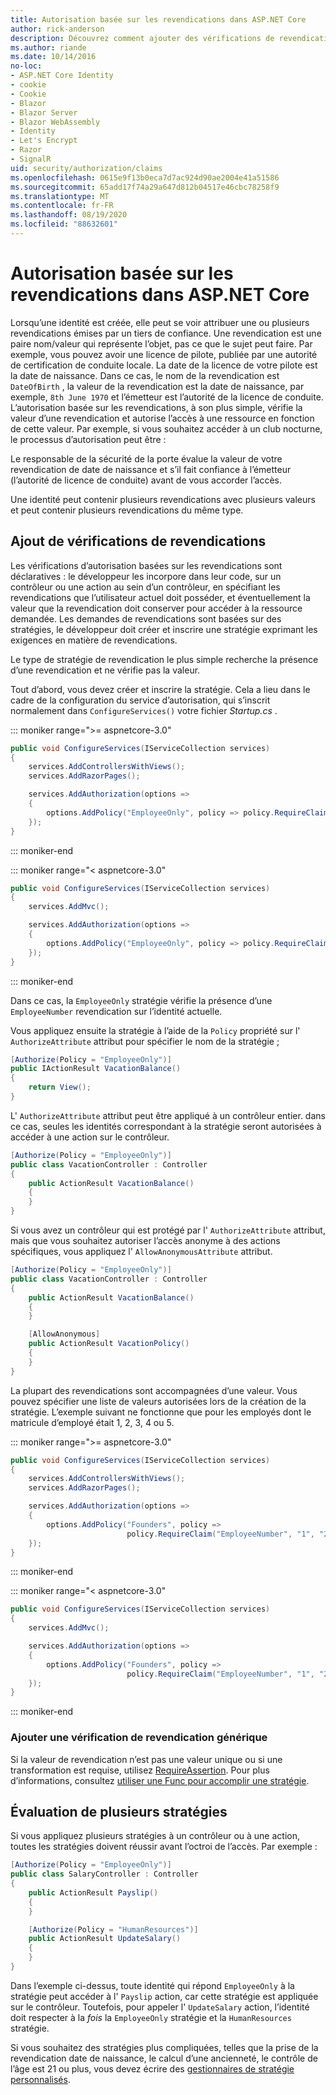 ```yaml
---
title: Autorisation basée sur les revendications dans ASP.NET Core
author: rick-anderson
description: Découvrez comment ajouter des vérifications de revendications pour l’autorisation dans une application ASP.NET Core.
ms.author: riande
ms.date: 10/14/2016
no-loc:
- ASP.NET Core Identity
- cookie
- Cookie
- Blazor
- Blazor Server
- Blazor WebAssembly
- Identity
- Let's Encrypt
- Razor
- SignalR
uid: security/authorization/claims
ms.openlocfilehash: 0615e9f13b0eca7d7ac924d90ae2004e41a51586
ms.sourcegitcommit: 65add17f74a29a647d812b04517e46cbc78258f9
ms.translationtype: MT
ms.contentlocale: fr-FR
ms.lasthandoff: 08/19/2020
ms.locfileid: "88632601"
---
```

# <a name="claims-based-authorization-in-aspnet-core"></a>Autorisation basée sur les revendications dans ASP.NET Core

<a name="security-authorization-claims-based"></a>

Lorsqu’une identité est créée, elle peut se voir attribuer une ou plusieurs revendications émises par un tiers de confiance. Une revendication est une paire nom/valeur qui représente l’objet, pas ce que le sujet peut faire. Par exemple, vous pouvez avoir une licence de pilote, publiée par une autorité de certification de conduite locale. La date de la licence de votre pilote est la date de naissance. Dans ce cas, le nom de la revendication est `DateOfBirth` , la valeur de la revendication est la date de naissance, par exemple, `8th June 1970` et l’émetteur est l’autorité de la licence de conduite. L’autorisation basée sur les revendications, à son plus simple, vérifie la valeur d’une revendication et autorise l’accès à une ressource en fonction de cette valeur. Par exemple, si vous souhaitez accéder à un club nocturne, le processus d’autorisation peut être :

Le responsable de la sécurité de la porte évalue la valeur de votre revendication de date de naissance et s’il fait confiance à l’émetteur (l’autorité de licence de conduite) avant de vous accorder l’accès.

Une identité peut contenir plusieurs revendications avec plusieurs valeurs et peut contenir plusieurs revendications du même type.

## <a name="adding-claims-checks"></a>Ajout de vérifications de revendications

Les vérifications d’autorisation basées sur les revendications sont déclaratives : le développeur les incorpore dans leur code, sur un contrôleur ou une action au sein d’un contrôleur, en spécifiant les revendications que l’utilisateur actuel doit posséder, et éventuellement la valeur que la revendication doit conserver pour accéder à la ressource demandée. Les demandes de revendications sont basées sur des stratégies, le développeur doit créer et inscrire une stratégie exprimant les exigences en matière de revendications.

Le type de stratégie de revendication le plus simple recherche la présence d’une revendication et ne vérifie pas la valeur.

Tout d’abord, vous devez créer et inscrire la stratégie. Cela a lieu dans le cadre de la configuration du service d’autorisation, qui s’inscrit normalement dans `ConfigureServices()` votre fichier *Startup.cs* .

::: moniker range=">= aspnetcore-3.0"

```csharp
public void ConfigureServices(IServiceCollection services)
{
    services.AddControllersWithViews();
    services.AddRazorPages();

    services.AddAuthorization(options =>
    {
        options.AddPolicy("EmployeeOnly", policy => policy.RequireClaim("EmployeeNumber"));
    });
}
```

::: moniker-end

::: moniker range="< aspnetcore-3.0"

```csharp
public void ConfigureServices(IServiceCollection services)
{
    services.AddMvc();

    services.AddAuthorization(options =>
    {
        options.AddPolicy("EmployeeOnly", policy => policy.RequireClaim("EmployeeNumber"));
    });
}
```

::: moniker-end

Dans ce cas, la `EmployeeOnly` stratégie vérifie la présence d’une `EmployeeNumber` revendication sur l’identité actuelle.

Vous appliquez ensuite la stratégie à l’aide de la `Policy` propriété sur l' `AuthorizeAttribute` attribut pour spécifier le nom de la stratégie ;

```csharp
[Authorize(Policy = "EmployeeOnly")]
public IActionResult VacationBalance()
{
    return View();
}
```

L' `AuthorizeAttribute` attribut peut être appliqué à un contrôleur entier. dans ce cas, seules les identités correspondant à la stratégie seront autorisées à accéder à une action sur le contrôleur.

```csharp
[Authorize(Policy = "EmployeeOnly")]
public class VacationController : Controller
{
    public ActionResult VacationBalance()
    {
    }
}
```

Si vous avez un contrôleur qui est protégé par l' `AuthorizeAttribute` attribut, mais que vous souhaitez autoriser l’accès anonyme à des actions spécifiques, vous appliquez l' `AllowAnonymousAttribute` attribut.

```csharp
[Authorize(Policy = "EmployeeOnly")]
public class VacationController : Controller
{
    public ActionResult VacationBalance()
    {
    }

    [AllowAnonymous]
    public ActionResult VacationPolicy()
    {
    }
}
```

La plupart des revendications sont accompagnées d’une valeur. Vous pouvez spécifier une liste de valeurs autorisées lors de la création de la stratégie. L’exemple suivant ne fonctionne que pour les employés dont le matricule d’employé était 1, 2, 3, 4 ou 5.

::: moniker range=">= aspnetcore-3.0"

```csharp
public void ConfigureServices(IServiceCollection services)
{
    services.AddControllersWithViews();
    services.AddRazorPages();

    services.AddAuthorization(options =>
    {
        options.AddPolicy("Founders", policy =>
                          policy.RequireClaim("EmployeeNumber", "1", "2", "3", "4", "5"));
    });
}
```

::: moniker-end

::: moniker range="< aspnetcore-3.0"

```csharp
public void ConfigureServices(IServiceCollection services)
{
    services.AddMvc();

    services.AddAuthorization(options =>
    {
        options.AddPolicy("Founders", policy =>
                          policy.RequireClaim("EmployeeNumber", "1", "2", "3", "4", "5"));
    });
}
```

::: moniker-end
### <a name="add-a-generic-claim-check"></a>Ajouter une vérification de revendication générique

Si la valeur de revendication n’est pas une valeur unique ou si une transformation est requise, utilisez [RequireAssertion](/dotnet/api/microsoft.aspnetcore.authorization.authorizationpolicybuilder.requireassertion). Pour plus d’informations, consultez [utiliser une Func pour accomplir une stratégie](xref:security/authorization/policies#use-a-func-to-fulfill-a-policy).

## <a name="multiple-policy-evaluation"></a>Évaluation de plusieurs stratégies

Si vous appliquez plusieurs stratégies à un contrôleur ou à une action, toutes les stratégies doivent réussir avant l’octroi de l’accès. Par exemple :

```csharp
[Authorize(Policy = "EmployeeOnly")]
public class SalaryController : Controller
{
    public ActionResult Payslip()
    {
    }

    [Authorize(Policy = "HumanResources")]
    public ActionResult UpdateSalary()
    {
    }
}
```

Dans l’exemple ci-dessus, toute identité qui répond `EmployeeOnly` à la stratégie peut accéder à l' `Payslip` action, car cette stratégie est appliquée sur le contrôleur. Toutefois, pour appeler l' `UpdateSalary` action, l’identité doit respecter à la *fois* la `EmployeeOnly` stratégie et la `HumanResources` stratégie.

Si vous souhaitez des stratégies plus compliquées, telles que la prise de la revendication date de naissance, le calcul d’une ancienneté, le contrôle de l’âge est 21 ou plus, vous devez écrire des [gestionnaires de stratégie personnalisés](xref:security/authorization/policies).
